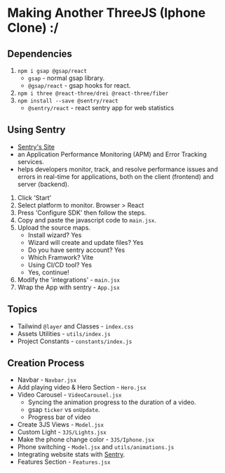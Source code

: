 # Making Another ThreeJS (Iphone Clone) :/

## Dependencies

1. `npm i gsap @gsap/react`
   - `gsap` - normal gsap library.
   - `@gsap/react` - gsap hooks for react.
2. `npm i three @react-three/drei @react-three/fiber`
3. `npm install --save @sentry/react`
   - `@sentry/react` - react sentry app for web statistics

## Using Sentry

- [Sentry's Site](https://sentry.io/welcome/)
- an Application Performance Monitoring (APM) and Error Tracking services.
- helps developers monitor, track, and resolve performance issues and errors in real-time for applications, both on the client (frontend) and server (backend).

1. Click 'Start'
2. Select platform to monitor. Browser > React
3. Press 'Configure SDK' then follow the steps.
4. Copy and paste the javascript code to `main.jsx`.
5. Upload the source maps.
   - Install wizard? Yes
   - Wizard will create and update files? Yes
   - Do you have sentry account? Yes
   - Which Framwork? Vite
   - Using CI/CD tool? Yes
   - Yes, continue!
6. Modify the 'integrations' - `main.jsx`
7. Wrap the App with sentry - `App.jsx`

## Topics

- Tailwind `@layer` and Classes - `index.css`
- Assets Utilities - `utils/index.js`
- Project Constants - `constants/index.js`

## Creation Process

- Navbar - `Navbar.jsx`
- Add playing video & Hero Section - `Hero.jsx`
- Video Carousel - `VideoCarousel.jsx`
  - Syncing the animation progress to the duration of a video.
  - gsap `ticker` vs `onUpdate`.
  - Progress bar of video
- Create 3JS Views - `Model.jsx`
- Custom Light - `3JS/Lights.jsx`
- Make the phone change color - `3JS/Iphone.jsx`
- Phone switching - `Model.jsx` and `utils/animations.js`
- Integrating website stats with [Sentry](https://sentry.io/welcome/).
- Features Section - `Features.jsx`
